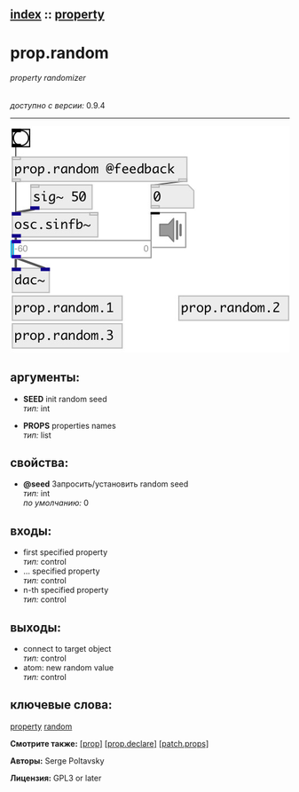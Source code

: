 [index](index.html) :: [property](category_property.html)
---

# prop.random

###### property randomizer

*доступно с версии:* 0.9.4

---




[![example](../examples/img/prop.random.jpg)](../examples/pd/prop.random.pd)



## аргументы:

* **SEED**
init random seed<br>
_тип:_ int<br>

* **PROPS**
properties names<br>
_тип:_ list<br>





## свойства:

* **@seed** 
Запросить/установить random seed<br>
_тип:_ int<br>
_по умолчанию:_ 0<br>



## входы:

* first specified property<br>
_тип:_ control
* ... specified property<br>
_тип:_ control
* n-th specified property<br>
_тип:_ control



## выходы:

* connect to target object<br>
_тип:_ control
* atom: new random value<br>
_тип:_ control



## ключевые слова:

[property](keywords/property.html)
[random](keywords/random.html)



**Смотрите также:**
[\[prop\]](prop.html)
[\[prop.declare\]](prop.declare.html)
[\[patch.props\]](patch.props.html)




**Авторы:** Serge Poltavsky




**Лицензия:** GPL3 or later





